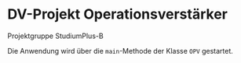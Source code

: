 # DV-Projekt Operationsverstärker

Projektgruppe StudiumPlus-B

Die Anwendung wird über die `main`-Methode der Klasse `OPV` gestartet.